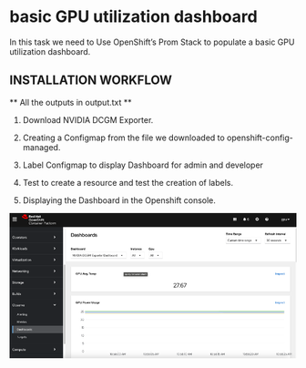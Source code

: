 # basic GPU utilization dashboard

In this task we need to Use OpenShift’s Prom Stack to populate a basic GPU utilization dashboard.

## INSTALLATION WORKFLOW 

** All the outputs in output.txt **

1. Download NVIDIA DCGM Exporter.

2. Creating a Configmap from the file we downloaded to openshift-config-managed.

3. Label Configmap to display Dashboard for admin and developer

4. Test to create a resource and test the creation of labels.

5. Displaying the Dashboard in the Openshift console.

![Screenshot](image.png)
